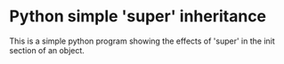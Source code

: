 # Python simple 'super' inheritance

This is a simple python program showing the effects of 'super' in the init section of an object.
